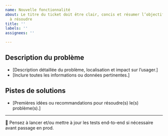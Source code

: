 ```yaml
---
name: Nouvelle fonctionnalité
about: Le titre du ticket doit être clair, concis et résumer l’objectif ou le problème
  à résoudre
title: ''
labels: ''
assignees: ''

---
```


## Description du problème 

- [Description détaillée du problème, localisation et impact sur l’usager.]
- [Inclure toutes les informations ou données pertinentes.] 

## Pistes de solutions

- [Premières idées ou recommandations pour résoudre(s) le(s) problème(s).]

--- 

🔮  Pensez à lancer et/ou mettre à jour les tests end-to-end si nécessaire avant passage en prod.

